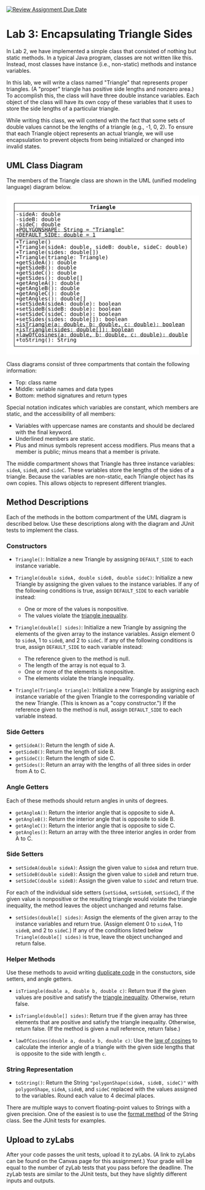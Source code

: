 [![Review Assignment Due Date](https://classroom.github.com/assets/deadline-readme-button-24ddc0f5d75046c5622901739e7c5dd533143b0c8e959d652212380cedb1ea36.svg)](https://classroom.github.com/a/5QjQWZG5)
# Lab 3: Encapsulating Triangle Sides

In Lab 2, we have implemented a simple class that consisted of nothing but static methods.
In a typical Java program, classes are not written like this.
Instead, most classes have instance (i.e., non-static) methods and instance variables.

In this lab, we will write a class named "Triangle" that represents proper triangles.
(A "proper" triangle has positive side lengths and nonzero area.)
To accomplish this, the class will have three double instance variables.
Each object of the class will have its own copy of these variables that it uses to store the side lengths of a particular triangle.

While writing this class, we will contend with the fact that some sets of double values cannot be the lengths of a triangle (e.g., -1, 0, 2).
To ensure that each Triangle object represents an actual triangle, we will use encapsulation to prevent objects from being initialized or changed into invalid states.

## UML Class Diagram

The members of the Triangle class are shown in the UML (unified modeling language) diagram below.

![UML](./Lab3.svg)

Class diagrams consist of three compartments that contain the following information:

* Top: class name
* Middle: variable names and data types
* Bottom: method signatures and return types

Special notation indicates which variables are constant, which members are static, and the accessibility of all members:

* Variables with uppercase names are constants and should be declared with the final keyword.
* Underlined members are static.
* Plus and minus symbols represent access modifiers.
Plus means that a member is public; minus means that a member is private.

The middle compartment shows that Triangle has three instance variables: `sideA`, `sideB`, and `sideC`.
These variables store the lengths of the sides of a triangle.
Because the variables are non-static, each Triangle object has its own copies.
This allows objects to represent different triangles.

## Method Descriptions

Each of the methods in the bottom compartment of the UML diagram is described below. 
Use these descriptions along with the diagram and JUnit tests to implement the class.

### Constructors

* `Triangle()`: Initialize a new Triangle by assigning `DEFAULT_SIDE` to each instance variable.

* `Triangle(double sideA, double sideB, double sideC)`: Initialize a new Triangle by assigning the given values to the instance variables.
If any of the following conditions is true, assign `DEFAULT_SIDE` to each variable instead:

  * One or more of the values is nonpositive.
  * The values violate the [triangle inequality](https://en.wikipedia.org/wiki/Triangle_inequality#Mathematical_expression_of_the_constraint_on_the_sides_of_a_triangle).

* `Triangle(double[] sides)`: Initialize a new Triangle by assigning the elements of the given array to the instance variables.
Assign element 0 to `sideA`, 1 to `sideB`, and 2 to `sideC`.
If any of the following conditions is true, assign `DEFAULT_SIDE` to each variable instead:

  * The reference given to the method is null.
  * The length of the array is not equal to 3.
  * One or more of the elements is nonpositive.
  * The elements violate the triangle inequality.

* `Triangle(Triangle triangle)`: Initialize a new Triangle by assigning each instance variable of the given Triangle to the corresponding variable of the new Triangle.
(This is known as a "copy constructor.")
If the reference given to the method is null, assign `DEFAULT_SIDE` to each variable instead.

### Side Getters

* `getSideA()`: Return the length of side A.
* `getSideB()`: Return the length of side B.
* `getSideC()`: Return the length of side C.
* `getSides()`: Return an array with the lengths of all three sides in order from A to C.

### Angle Getters

Each of these methods should return angles in units of degrees.

* `getAngleA()`: Return the interior angle that is opposite to side A.
* `getAngleB()`: Return the interior angle that is opposite to side B.
* `getAngleC()`: Return the interior angle that is opposite to side C.
* `getAngles()`: Return an array with the three interior angles in order from A to C.

### Side Setters

* `setSideA(double sideA)`: Assign the given value to `sideA` and return true.
* `setSideB(double sideB)`: Assign the given value to `sideB` and return true.
* `setSideC(double sideB)`: Assign the given value to `sideC` and return true.

For each of the individual side setters (`setSideA`, `setSideB`, `setSideC`), if the given value is nonpositive or the resulting triangle would violate the triangle inequality, the method leaves the object unchanged and returns false.

* `setSides(double[] sides)`: Assign the elements of the given array to the instance variables and return true.
(Assign element 0 to `sideA`, 1 to `sideB`, and 2 to `sideC`.)
If any of the conditions listed below `Triangle(double[] sides)` is true, leave the object unchanged and return false.

### Helper Methods

Use these methods to avoid writing [duplicate code](https://en.wikipedia.org/wiki/Duplicate_code) in the constuctors, side setters, and angle getters.

* `isTriangle(double a, double b, double c)`: 
Return true if the given values are positive and satisfy the [triangle inequality](https://en.wikipedia.org/wiki/Triangle_inequality#Mathematical_expression_of_the_constraint_on_the_sides_of_a_triangle).
Otherwise, return false.

* `isTriangle(double[] sides)`: 
Return true if the given array has three elements that are positive and satisfy the triangle inequality.
Otherwise, return false.
(If the method is given a null reference, return false.)

* `lawOfCosines(double a, double b, double c)`: Use the [law of cosines](https://en.wikipedia.org/wiki/Law_of_cosines) to calculate the interior angle of a triangle with the given side lengths that is opposite to the side with length `c`.

### String Representation

* `toString()`: Return the String `"polygonShape(sideA, sideB, sideC)"` with `polygonShape`, `sideA`, `sideB`, and `sideC` replaced with the values assigned to the variables.
Round each value to 4 decimal places.

There are multiple ways to convert floating-point values to Strings with a given precision.
One of the easiest is to use the [format method](https://docs.oracle.com/en/java/javase/11/docs/api/java.base/java/lang/String.html#format(java.lang.String,java.lang.Object...)) of the String class.
See the JUnit tests for examples.

## Upload to zyLabs

After your code passes the unit tests, upload it to zyLabs.
(A link to zyLabs can be found on the Canvas page for this assignment.)
Your grade will be equal to the number of zyLab tests that you pass before the deadline.
The zyLab tests are similar to the JUnit tests, but they have slightly different inputs and outputs.
